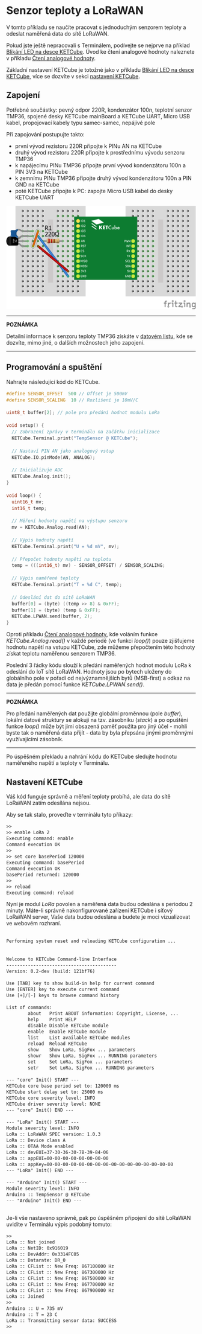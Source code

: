 # Senzor teploty a LoRaWAN

V tomto příkladu se naučíte pracovat s jednoduchým senzorem teploty a odeslat naměřená data do sítě LoRaWAN. 

Pokud jste ještě nepracovali s Terminálem, podívejte se nejprve na příklad [Blikání LED na desce KETCube](example_onBoardLED.md). Úvod ke čtení analogové hodnoty naleznete v příkladu [Čtení analogové hodnoty](example_analogRead.md).

Základní nastavení KETCube je totožné jako v příkladu [Blikání LED na desce KETCube](example_onBoardLED.md), více se dozvíte v sekci [nastavení KETCube](settings.md).

## Zapojení

Potřebné součástky: pevný odpor 220R, kondenzátor 100n, teplotní senzor TMP36, spojené desky KETCube mainBoard a KETCube UART, Micro USB kabel, propojovací kabely typu samec-samec, nepájivé pole

Při zapojování postupujte takto:
  * první vývod rezistoru 220R připojte k PINu AN na KETCube
  * druhý vývod rezistoru 220R připojte k prostřednímu vývodu senzoru TMP36
  * k napájecímu PINu TMP36 připojte první vývod kondenzátoru 100n a PIN 3V3 na KETCube
  * k zemnímu PINu TMP36 připojte druhý vývod kondenzátoru 100n a PIN GND na KETCube
  * poté KETCube připojte k PC: zapojte Micro USB kabel do desky KETCube UART

![zapojeni](img/temperatureSensor.png)

---
**POZNÁMKA**

Detailní informace k senzoru teploty TMP36 získáte v [datovém listu](../files/datasheet/TMP35_36_37-1504323.pdf), kde se dozvíte, mimo jiné, o dalších možnostech jeho zapojení.

---

## Programování a spuštění

Nahrajte následující kód do KETCube.

```c
#define SENSOR_OFFSET  500 // Offset je 500mV
#define SENSOR_SCALING  10 // Rozlišení je 10mV/C

uint8_t buffer[2]; // pole pro předání hodnot modulu LoRa

void setup() {
  // Zobrazení zprávy v terminálu na začátku inicializace
  KETCube.Terminal.print("TempSensor @ KETCube");

  // Nastaví PIN AN jako analogový vstup
  KETCube.IO.pinMode(AN, ANALOG);

  // Inicializuje ADC
  KETCube.Analog.init();
}

void loop() {
  uint16_t mv;
  int16_t temp;
  
  // Měření hodnoty napětí na výstupu senzoru
  mv = KETCube.Analog.read(AN);
  
  // Výpis hodnoty napětí
  KETCube.Terminal.print("U = %d mV", mv);

  // Přepočet hodnoty napětí na teplotu
  temp = (((int16_t) mv) - SENSOR_OFFSET) / SENSOR_SCALING;

  // Výpis naměřené teploty
  KETCube.Terminal.print("T = %d C", temp);

  // Odeslání dat do sítě LoRaWAN
  buffer[0] = (byte) ((temp >> 8) & 0xFF);
  buffer[1] = (byte) (temp & 0xFF);
  KETCube.LPWAN.send(buffer, 2);
}
```

Oproti příkladu [Čtení analogové hodnoty](example_analogRead.md), kde voláním funkce *KETCube.Analog.read()* v každé periodě (ve funkci *loop()*) pouze zjišťujeme hodnotu napětí na vstupu KETCube, zde můžeme přepočtením této hodnoty získat teplotu naměřenou senzorem TMP36.

Poslední 3 řádky kódu slouží k předání naměřených hodnot modulu LoRa k odeslání do IoT sítě LoRaWAN. Hodnoty jsou po bytech uloženy do globálního pole v pořadí od nejvýznamnějších bytů (MSB-first) a odkaz na data je předán pomocí funkce *KETCube.LPWAN.send()*.

---
**POZNÁMKA**

Pro předání naměřených dat použijte globální proměnnou (pole *buffer*), lokální datové struktury se alokují na tzv. zásobníku (*stack*) a po opuštění funkce *loop()* může být jimi obsazená paměť použita pro jiný účel - mohli byste tak o naměřená data přijít - data by byla přepsána jinými proměnnými využívajícími zásobník.

---

Po úspěšném překladu a nahrání kódu do KETCube sledujte hodnotu naměřeného napětí a teploty v Terminálu.

## Nastavení KETCube

Váš kód funguje správně a měření teploty probíhá, ale data do sítě LoRaWAN zatím odesílána nejsou.

Aby se tak stalo, proveďte v terminálu tyto příkazy:

```
>>
>> enable LoRa 2
Executing command: enable
Command execution OK
>>
>> set core basePeriod 120000
Executing command: basePeriod
Command execution OK
basePeriod returned: 120000
>>
>> reload
Executing command: reload

```

Nyní je modul *LoRa* povolen a naměřená data budou odeslána s periodou 2 minuty. Máte-li správně nakonfigurované zařízení KETCube i síťový LoRaWAN server, Vaše data budou odeslána a budete je moci vizualizovat ve webovém rozhraní.

```

Performing system reset and reloading KETCube configuration ...


Welcome to KETCube Command-line Interface
-----------------------------------------
Version: 0.2-dev (build: 121bf76)

Use [TAB] key to show build-in help for current command
Use [ENTER] key to execute current command
Use [+]/[-] keys to browse command history

List of commands:
        about   Print ABOUT information: Copyright, License, ...
        help    Print HELP
        disable Disable KETCube module
        enable  Enable KETCube module
        list    List available KETCube modules
        reload  Reload KETCube
        show    Show LoRa, SigFox ... parameters
        showr   Show LoRa, SigFox ... RUNNING parameters
        set     Set LoRa, SigFox ... parameters
        setr    Set LoRa, SigFox ... RUNNING parameters

--- "core" Init() START ---
KETCube core base period set to: 120000 ms
KETCube start delay set to: 25000 ms
KETCube core severity level: INFO
KETCube driver severity level: NONE
--- "core" Init() END ---

--- "LoRa" Init() START ---
Module severity level: INFO
LoRa :: LoRaWAN SPEC version: 1.0.3
LoRa :: Device class A
LoRa :: OTAA Mode enabled
LoRa :: devEUI=37-30-36-30-7B-39-84-06
LoRa :: appEUI=00-00-00-00-00-00-00-00
LoRa :: appKey=00-00-00-00-00-00-00-00-00-00-00-00-00-00-00-00
--- "LoRa" Init() END ---

--- "Arduino" Init() START ---
Module severity level: INFO
Arduino :: TempSensor @ KETCube
--- "Arduino" Init() END ---


```

Je-li vše nastaveno správně, pak po úspěšném připojení do sítě LoRaWAN uvidíte v Terminálu výpis podobný tomuto:

```
>>
LoRa :: Not joined
LoRa :: NetID: 0x916019
LoRa :: DevAddr: 0x3314FC05
LoRa :: Datarate: DR_0
LoRa :: CFList :: New Freq: 867100000 Hz
LoRa :: CFList :: New Freq: 867300000 Hz
LoRa :: CFList :: New Freq: 867500000 Hz
LoRa :: CFList :: New Freq: 867700000 Hz
LoRa :: CFList :: New Freq: 867900000 Hz
LoRa :: Joined
>>
Arduino :: U = 735 mV
Arduino :: T = 23 C
LoRa :: Transmitting sensor data: SUCCESS
>>
```
